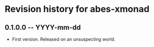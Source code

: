 # Revision history for abes-xmonad

## 0.1.0.0 -- YYYY-mm-dd

* First version. Released on an unsuspecting world.
